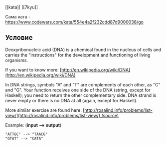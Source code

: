 [[kata]]
[[7kyu]]

Сама ката - https://www.codewars.com/kata/554e4a2f232cdd87d9000038/go

## Условие
Deoxyribonucleic acid (DNA) is a chemical found in the nucleus of cells and carries the "instructions" for the development and functioning of living organisms.

If you want to know more: [http://en.wikipedia.org/wiki/DNA](http://en.wikipedia.org/wiki/DNA)

In DNA strings, symbols "A" and "T" are complements of each other, as "C" and "G". Your function receives one side of the DNA (string, except for Haskell); you need to return the other complementary side. DNA strand is never empty or there is no DNA at all (again, except for Haskell).

More similar exercise are found here: [http://rosalind.info/problems/list-view/](http://rosalind.info/problems/list-view/) (source)

Example: (**input --> output**)

```
"ATTGC" --> "TAACG"
"GTAT" --> "CATA"
```